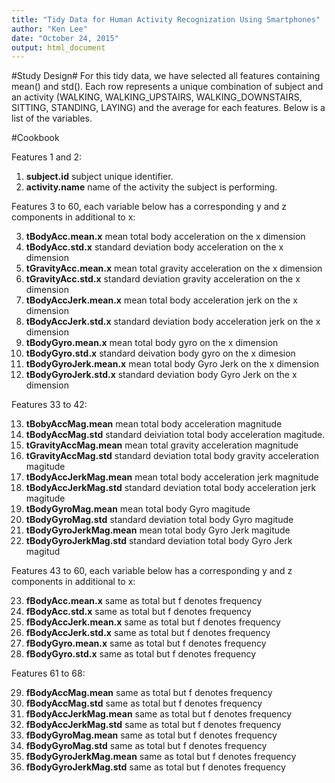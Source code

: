 ```yaml
---
title: "Tidy Data for Human Activity Recognization Using Smartphones"
author: "Ken Lee"
date: "October 24, 2015"
output: html_document
---
```


#Study Design#
For this tidy data, we have selected all features containing mean() and std(). Each row represents a unique combination of subject and an activity (WALKING, WALKING_UPSTAIRS, WALKING_DOWNSTAIRS, SITTING, STANDING, LAYING) and the average for each features. Below is a list of the variables.


#Cookbook

Features 1 and 2:

1. **subject.id**       subject unique identifier.
2. **activity.name**    name of the activity the subject is performing. 

Features 3 to 60, each variable below has a corresponding y and z components in additional to x:

3. **tBodyAcc.mean.x**  mean total body acceleration on the x dimension
4. **tBodyAcc.std.x**   standard deviation body acceleration on the x dimension
5. **tGravityAcc.mean.x** mean total gravity acceleration on the x dimension
6. **tGravityAcc.std.x**        standard deviation gravity acceleration on the x dimension
7. **tBodyAccJerk.mean.x** mean total body acceleration jerk on the x dimension
8. **tBodyAccJerk.std.x**       standard deviation body acceleration jerk on the x dimension
9. **tBodyGyro.mean.x** mean total body gyro on the x dimension
10. **tBodyGyro.std.x** standard deivation body gyro on the x dimesion
11. **tBodyGyroJerk.mean.x**    mean total body Gyro Jerk on the x dimension
12. **tBodyGyroJerk.std.x**     standard deviation body Gyro Jerk on the x dimension

Features 33 to 42:

13. **tBobyAccMag.mean**        mean total body acceleration magnitude
14. **tBodyAccMag.std**         standard deiviation total body acceleration magitude.
15. **tGravityAccMag.mean**     mean total gravity acceleration magnitude
16. **tGravityAccMag.std**      standard deviation total body gravity acceleration magitude
17. **tBodyAccJerkMag.mean**    mean total body acceleration jerk magnitude
18. **tBodyAccJerkMag.std**     standard deviation total body acceleration jerk magitude
19. **tBodyGyroMag.mean**       mean total body Gyro magitude
20. **tBodyGyroMag.std**        standard deviation total body Gyro magitude
21. **tBodyGyroJerkMag.mean**   mean total body Gyro Jerk magitude
22. **tBodyGyroJerkMag.std**    standard deviation total body Gyro Jerk magitud

Features 43 to 60, each variable below has a corresponding y and z components in additional to x:

23. **fBodyAcc.mean.x**         same as total but f denotes frequency
24. **fBodyAcc.std.x**          same as total but f denotes frequency
25. **fBodyAccJerk.mean.x**     same as total but f denotes frequency
26. **fBodyAccJerk.std.x**      same as total but f denotes frequency
27. **fBodyGyro.mean.x**        same as total but f denotes frequency
28. **fBodyGyro.std.x**         same as total but f denotes frequency

Features 61 to 68:

29. **fBodyAccMag.mean**        same as total but f denotes frequency
30. **fBodyAccMag.std**         same as total but f denotes frequency
31. **fBodyAccJerkMag.mean**    same as total but f denotes frequency
32. **fBodyAccJerkMag.std**     same as total but f denotes frequency
33. **fBodyGyroMag.mean**       same as total but f denotes frequency
34. **fBodyGyroMag.std**        same as total but f denotes frequency
35. **fBodyGyroJerkMag.mean**   same as total but f denotes frequency
36. **fBodyGyroJerkMag.std**    same as total but f denotes frequency


